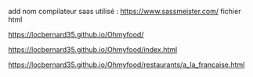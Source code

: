

add nom compilateur saas utilisé : https://www.sassmeister.com/ fichier html 


https://locbernard35.github.io/Ohmyfood/

https://locbernard35.github.io/Ohmyfood/index.html

https://locbernard35.github.io/Ohmyfood/restaurants/a_la_francaise.html